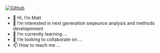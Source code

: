 [![Github](https://img.shields.io/badge/-Github-000?style=flat&logo=Github&logoColor=white)](https://github.com/mattHay)

- 👋 Hi, I’m Matt
- 👀 I’m interested in next generation seqeunce analysis and methods developmnent
- 🌱 I’m currently learning ...
- 💞️ I’m looking to collaborate on ...
- 📫 How to reach me ...

<!---
mattHay/mattHay is a ✨ special ✨ repository because its `README.md` (this file) appears on your GitHub profile.
You can click the Preview link to take a look at your changes.
--->
